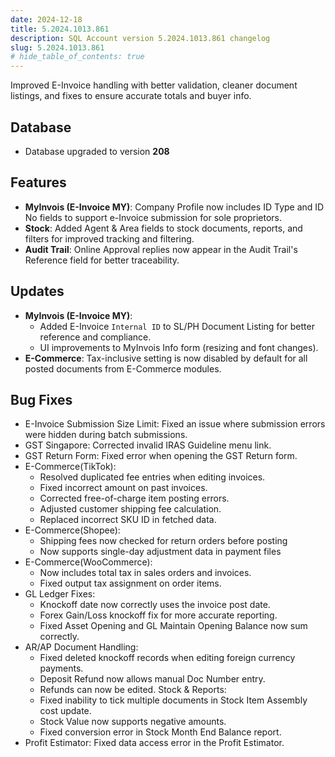 ```yaml
---
date: 2024-12-18
title: 5.2024.1013.861
description: SQL Account version 5.2024.1013.861 changelog
slug: 5.2024.1013.861
# hide_table_of_contents: true
---
```


Improved E-Invoice handling with better validation, cleaner document listings, and fixes to ensure accurate totals and buyer info.

<!-- truncate -->

## Database

- Database upgraded to version **208**

## Features

- **MyInvois (E-Invoice MY)**: Company Profile now includes ID Type and ID No fields to support e-Invoice submission for sole proprietors.
- **Stock**: Added Agent & Area fields to stock documents, reports, and filters for improved tracking and filtering.
- **Audit Trail**: Online Approval replies now appear in the Audit Trail's Reference field for better traceability.

## Updates

- **MyInvois (E-Invoice MY)**:
  - Added E-Invoice `Internal ID` to SL/PH Document Listing for better reference and compliance.
  - UI improvements to MyInvois Info form (resizing and font changes).
- **E-Commerce**: Tax-inclusive setting is now disabled by default for all posted documents from E-Commerce modules.

## Bug Fixes

- E-Invoice Submission Size Limit: Fixed an issue where submission errors were hidden during batch submissions.
- GST Singapore: Corrected invalid IRAS Guideline menu link.
- GST Return Form: Fixed error when opening the GST Return form.
- E-Commerce(TikTok):
  - Resolved duplicated fee entries when editing invoices.
  - Fixed incorrect amount on past invoices.
  - Corrected free-of-charge item posting errors.
  - Adjusted customer shipping fee calculation.
  - Replaced incorrect SKU ID in fetched data.
- E-Commerce(Shopee):
  - Shipping fees now checked for return orders before posting
  - Now supports single-day adjustment data in payment files
- E-Commerce(WooCommerce):
  - Now includes total tax in sales orders and invoices.
  - Fixed output tax assignment on order items.
- GL Ledger Fixes:
  - Knockoff date now correctly uses the invoice post date.
  - Forex Gain/Loss knockoff fix for more accurate reporting.
  - Fixed Asset Opening and GL Maintain Opening Balance now sum correctly.
- AR/AP Document Handling:
  - Fixed deleted knockoff records when editing foreign currency payments.
  - Deposit Refund now allows manual Doc Number entry.
  - Refunds can now be edited.
Stock & Reports:
  - Fixed inability to tick multiple documents in Stock Item Assembly cost update.
  - Stock Value now supports negative amounts.
  - Fixed conversion error in Stock Month End Balance report.
- Profit Estimator: Fixed data access error in the Profit Estimator.
